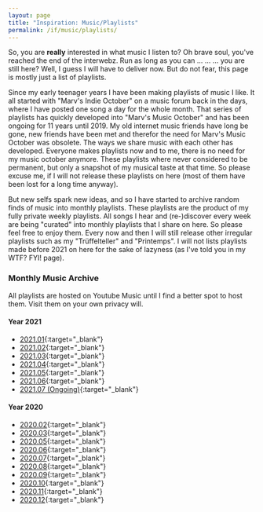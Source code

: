 ```yaml
---
layout: page
title: "Inspiration: Music/Playlists"
permalink: /if/music/playlists/
---
```

So, you are **really** interested in what music I listen to? Oh brave soul, you've reached the end of the interwebz. Run as long as you can ... ... ... you are still here? Well, I guess I will have to deliver now. But do not fear, this page is mostly just a list of playlists.

Since my early teenager years I have been making playlists of music I like. It all started with "Marv's Indie October" on a music forum back in the days, where I have posted one song a day for the whole month. That series of playlists has quickly developed into "Marv's Music October" and has been ongoing for 11 years until 2019. My old internet music friends have long be gone, new friends have been met and therefor the need for Marv's Music October was obsolete. The ways we share music with each other has developed. Everyone makes playlists now and to me, there is no need for my music october anymore. These playlists where never considered to be permanent, but only a snapshot of my musical taste at that time. So please excuse me, if I will not release these playlists on here (most of them have been lost for a long time anyway).

But new selfs spark new ideas, and so I have started to archive random finds of music into monthly playlists. These playlists are the product of my fully private weekly playlists. All songs I hear and (re-)discover every week are being "curated" into monthly playlists that I share on here. So please feel free to enjoy them. Every now and then I will still release other irregular playlists such as my "Trüffelteller" and "Printemps". I will not lists playlists made before 2021 on here for the sake of lazyness (as I've told you in my WTF? FYI! page).

### Monthly Music Archive
All playlists are hosted on Youtube Music until I find a better spot to host them. Visit them on your own privacy will.

#### Year 2021
* [2021.01](https://music.youtube.com/playlist?list=PLdkYrK8vCTsGk3_9LAOotNnhL-j17UVtb&feature=share){:target="_blank"}
* [2021.02](https://music.youtube.com/playlist?list=PLdkYrK8vCTsEFD-TeOaW1OGq7bzc3zoCS&feature=share){:target="_blank"}
* [2021.03](https://music.youtube.com/playlist?list=PLdkYrK8vCTsG-VOyHM-r5Nf_u2wGDB7Zs&feature=share){:target="_blank"}
* [2021.04](https://music.youtube.com/playlist?list=PLdkYrK8vCTsE5TwRHQnXdEST7QxvBlLg-&feature=share){:target="_blank"}
* [2021.05](https://music.youtube.com/playlist?list=PLdkYrK8vCTsFgCLPTqrp8UW1cAteOVnKJ&feature=share){:target="_blank"}
* [2021.06](https://music.youtube.com/playlist?list=PLdkYrK8vCTsGbh2L9D3tNcb1MxOH_NODp&feature=share){:target="_blank"}
* [2021.07 (Ongoing)](https://music.youtube.com/playlist?list=PLdkYrK8vCTsHuGmWd4btsRlQeyEjIXkLe&feature=share){:target="_blank"}

#### Year 2020
* [2020.02](https://music.youtube.com/playlist?list=PLdkYrK8vCTsG9OGB43RyXWkhO1dxDTjyu&feature=share){:target="_blank"}
* [2020.03](https://music.youtube.com/playlist?list=PLdkYrK8vCTsGh_wBqvKbTOwiRrI-Be1Fa&feature=share){:target="_blank"}
* [2020.05](https://music.youtube.com/playlist?list=PLdkYrK8vCTsFUatNabbPPz4VbnvwwCCSW&feature=share){:target="_blank"}
* [2020.06](https://music.youtube.com/playlist?list=PLdkYrK8vCTsHvDZ3VHPj3Ek9lGNlIrNr-&feature=share){:target="_blank"}
* [2020.07](https://music.youtube.com/playlist?list=PLdkYrK8vCTsGErQSkB7VErUgTauFeK3X5&feature=share){:target="_blank"}
* [2020.08](https://music.youtube.com/playlist?list=PLdkYrK8vCTsHLR2_aB6tZDR9q3qkRAfbg&feature=share){:target="_blank"}
* [2020.09](https://music.youtube.com/playlist?list=PLdkYrK8vCTsFFDXfoRlCY6BB31Dc5NkOL&feature=share){:target="_blank"}
* [2020.10](https://music.youtube.com/playlist?list=PLdkYrK8vCTsGRcXcuZaUA2h7noKuDuSXm&feature=share){:target="_blank"}
* [2020.11](https://music.youtube.com/playlist?list=PLdkYrK8vCTsG7y1BVysE_Ac6mOiT7XE0w&feature=share){:target="_blank"}
* [2020.12](https://music.youtube.com/playlist?list=PLdkYrK8vCTsELXUTz9UZxbWT0Av0uqND3&feature=share){:target="_blank"}
